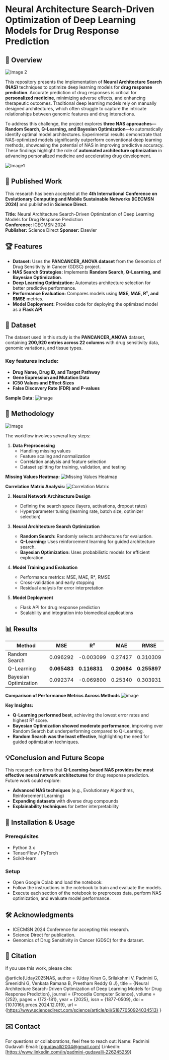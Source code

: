 # Neural Architecture Search-Driven Optimization of Deep Learning Models for Drug Response Prediction

## 📖 Overview

![Image 2](https://github.com/user-attachments/assets/67360516-7b6a-443d-890a-01075ded9a22)

This repository presents the implementation of **Neural Architecture Search (NAS)** techniques to optimize deep learning models for **drug response prediction**. Accurate prediction of drug responses is critical for **personalized medicine**, minimizing adverse effects, and enhancing therapeutic outcomes. Traditional deep learning models rely on manually designed architectures, which often struggle to capture the intricate relationships between genomic features and drug interactions.

To address this challenge, the project explores **three NAS approaches—Random Search, Q-Learning, and Bayesian Optimization**—to automatically identify optimal model architectures. Experimental results demonstrate that NAS-optimized models significantly outperform conventional deep learning methods, showcasing the potential of NAS in improving predictive accuracy. These findings highlight the role of **automated architecture optimization** in advancing personalized medicine and accelerating drug development.

![Image1](https://github.com/user-attachments/assets/64577fbf-cc25-4b08-939d-2d3fc007d71d)

## 📄 Published Work
This research has been accepted at the **4th International Conference on Evolutionary Computing and Mobile Sustainable Networks (ICECMSN 2024)** and published in **Science Direct**.

**Title:** Neural Architecture Search-Driven Optimization of Deep Learning Models for Drug Response Prediction  
**Conference:** ICECMSN 2024  
**Publisher:** Science Direct 
**Sponser:** Elsevier 

## 🏆 Features
- **Dataset:** Uses the **PANCANCER_ANOVA dataset** from the Genomics of Drug Sensitivity in Cancer (GDSC) project.
- **NAS Search Strategies:** Implements **Random Search, Q-Learning, and Bayesian Optimization**.
- **Deep Learning Optimization:** Automates architecture selection for better predictive performance.
- **Performance Evaluation:** Compares models using **MSE, MAE, R², and RMSE** metrics.
- **Model Deployment:** Provides code for deploying the optimized model as a **Flask API**.

## 📂 Dataset
The dataset used in this study is the **PANCANCER_ANOVA** dataset, containing  **200,920 entries across 22 columns** with drug sensitivity data, genomic variations, and tissue types.

### Key features include:
- **Drug Name, Drug ID, and Target Pathway**
- **Gene Expression and Mutation Data**
- **IC50 Values and Effect Sizes**
- **False Discovery Rate (FDR) and P-values**

**Sample Data:**
![image](https://github.com/user-attachments/assets/4af413a6-15f3-475a-9478-d35e81fb3de6)

## 🔬 Methodology

![image](https://github.com/user-attachments/assets/e7b81d2f-70b6-4d65-9eb1-39585928fbc1)

The workflow involves several key steps:
1. **Data Preprocessing**
   - Handling missing values
   - Feature scaling and normalization
   - Correlation analysis and feature selection
   - Dataset splitting for training, validation, and testing

**Missing Values Heatmap:**
![Missing Values Heatmap](![image](https://github.com/user-attachments/assets/4338fbe1-1a5a-408a-8ffa-ed98fff42651)
)

**Correlation Matrix Analysis:**
![Correlation Matrix](![image](https://github.com/user-attachments/assets/f6464ccb-02fd-4137-bedb-6803170b4197)
)

2. **Neural Network Architecture Design**
   - Defining the search space (layers, activations, dropout rates)
   - Hyperparameter tuning (learning rate, batch size, optimizer selection)

3. **Neural Architecture Search Optimization**
   - **Random Search:** Randomly selects architectures for evaluation.
   - **Q-Learning:** Uses reinforcement learning for guided architecture search.
   - **Bayesian Optimization:** Uses probabilistic models for efficient exploration.

4. **Model Training and Evaluation**
   - Performance metrics: MSE, MAE, R², RMSE
   - Cross-validation and early stopping
   - Residual analysis for error interpretation

5. **Model Deployment**
   - Flask API for drug response prediction
   - Scalability and integration into biomedical applications

## 📊 Results

| Method                 | MSE     | R²       | MAE     | RMSE    |
|------------------------|---------|---------|---------|---------|
| Random Search         | 0.096292 | -0.003099 | 0.27427 | 0.310309 |
| Q-Learning           | **0.065483** | **0.116831** | **0.20684** | **0.255897** |
| Bayesian Optimization | 0.092374 | -0.069800 | 0.25340 | 0.303931 |

**Comparison of Performance Metrics Across Methods**
![image](https://github.com/user-attachments/assets/4ab48cdd-f827-4ed4-9031-93037d850136)

**Key Insights:**
- **Q-Learning performed best**, achieving the lowest error rates and highest R² score.
- **Bayesian Optimization showed moderate performance**, improving over Random Search but underperforming compared to Q-Learning.
- **Random Search was the least effective**, highlighting the need for guided optimization techniques.

## 💡Conclusion and Future Scope
This research confirms that **Q-Learning-based NAS provides the most effective neural network architectures** for drug response prediction. Future work could explore:
- **Advanced NAS techniques** (e.g., Evolutionary Algorithms, Reinforcement Learning)
- **Expanding datasets** with diverse drug compounds
- **Explainability techniques** for better interpretability

## 🚀 Installation & Usage

### Prerequisites
- Python 3.x
- TensorFlow / PyTorch
- Scikit-learn

### Setup
- Open Google Colab and load the notebook: 
- Follow the instructions in the notebook to train and evaluate the models.
- Execute each section of the notebook to preprocess data, perform NAS optimization, and evaluate model performance.

## 🛠️ Acknowledgments
- ICECMSN 2024 Conference for accepting this research.
- Science Direct for publication.
- Genomics of Drug Sensitivity in Cancer (GDSC) for the dataset.

## 📜 Citation
If you use this work, please cite:

@article{Uday2025NAS,
author    = {Uday Kiran G, Srilakshmi V, Padmini G, Sreenidhi G, Venkata Ramana B, Preetham Reddy G J},
title     = {Neural Architecture Search-Driven Optimization of Deep Learning Models for Drug Response Prediction},
journal   = {Procedia Computer Science},
volume    = {252},
pages     = {172-181},
year      = {2025},
issn      = {1877-0509},
doi       = {10.1016/j.procs.2024.12.019},
url       = {https://www.sciencedirect.com/science/article/pii/S1877050924034513}
}

## ✉️ Contact
For questions or collaborations, feel free to reach out:
Name: Padmini Gudavalli
Email: [pgudavalli2004@gmail.com]
LinkedIn: [https://www.linkedin.com/in/padmini-gudavalli-226245259]
